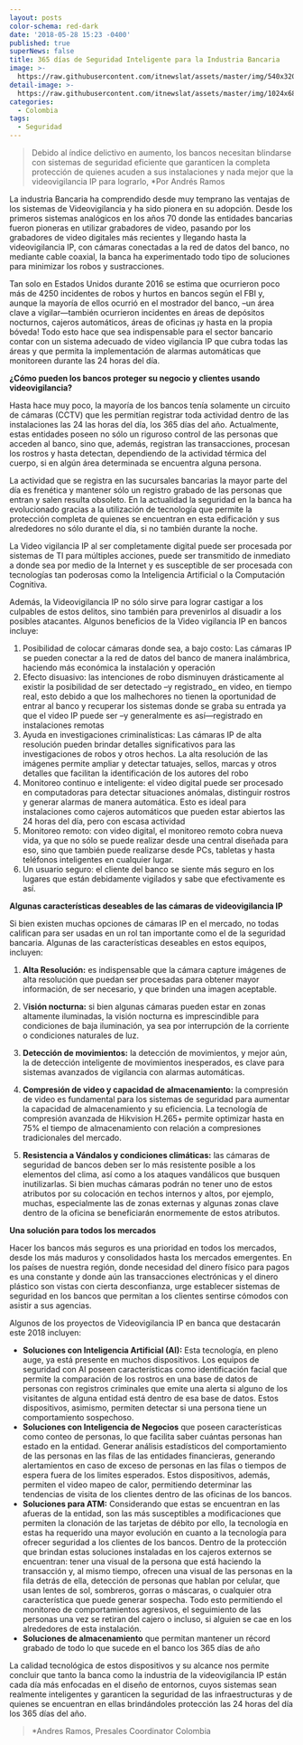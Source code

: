 ```yaml
---
layout: posts
color-schema: red-dark
date: '2018-05-28 15:23 -0400'
published: true
superNews: false
title: 365 días de Seguridad Inteligente para la Industria Bancaria
image: >-
  https://raw.githubusercontent.com/itnewslat/assets/master/img/540x320/Banco-p.jpg
detail-image: >-
  https://raw.githubusercontent.com/itnewslat/assets/master/img/1024x680/Banco-g.jpg
categories:
  - Colombia
tags:
  - Seguridad
---
```

> Debido al índice delictivo en aumento, los bancos necesitan blindarse con sistemas de seguridad eficiente que garanticen la completa protección de quienes acuden a sus instalaciones y nada mejor que la videovigilancia IP para lograrlo, *Por Andrés Ramos

La industria Bancaria ha comprendido desde muy temprano las ventajas de los sistemas de Videovigilancia y ha sido pionera en su adopción. Desde los primeros sistemas analógicos en los años 70 donde las entidades bancarias fueron pioneras en utilizar grabadores de video, pasando por los grabadores de video digitales más recientes y llegando hasta la videovigilancia IP, con cámaras conectadas a la red de datos del banco, no mediante cable coaxial, la banca ha experimentado todo tipo de soluciones para minimizar los robos y sustracciones.

Tan solo en Estados Unidos durante 2016 se estima que ocurrieron poco más de 4250 incidentes de robos y hurtos en bancos según el FBI y, aunque la mayoría de ellos ocurrió en el mostrador del banco, –un área clave a vigilar—también ocurrieron incidentes en áreas de depósitos nocturnos, cajeros automáticos, áreas de oficinas ¡y hasta en la propia bóveda! Todo esto hace que sea indispensable para el sector bancario contar con un sistema adecuado de video vigilancia IP que cubra todas las áreas y que permita la implementación de alarmas automáticas que monitoreen durante las 24 horas del día.

**¿Cómo pueden los bancos proteger su negocio y clientes usando videovigilancia?**

Hasta hace muy poco, la mayoría de los bancos tenía solamente un circuito de cámaras (CCTV) que les permitían registrar toda actividad dentro de las instalaciones las 24 las horas del día, los 365 días del año. Actualmente, estas entidades poseen no sólo un riguroso control de las personas que acceden al banco, sino que, además, registran las transacciones, procesan los rostros y hasta detectan, dependiendo de la actividad térmica del cuerpo, si en algún área determinada se encuentra alguna persona. 

La actividad que se registra en las sucursales bancarias la mayor parte del día es frenética y mantener sólo un registro grabado de las personas que entran y salen resulta obsoleto. En la actualidad la seguridad en la banca ha evolucionado gracias a la utilización de tecnología que permite la protección completa de quienes se encuentran en esta edificación y sus alrededores no sólo durante el día, si no también durante la noche.

La Video vigilancia IP al ser completamente digital puede ser procesada por sistemas de TI para múltiples acciones, puede ser transmitido de inmediato a donde sea por medio de la Internet y es susceptible de ser procesada con tecnologías tan poderosas como la Inteligencia Artificial o la Computación Cognitiva. 

Además, la Videovigilancia IP no sólo sirve para lograr castigar a los culpables de estos delitos, sino también para prevenirlos al disuadir a los posibles atacantes. Algunos beneficios de la Video vigilancia IP en bancos incluye:

1. Posibilidad de colocar cámaras donde sea, a bajo costo: Las cámaras IP se pueden conectar a la red de datos del banco de manera inalámbrica, haciendo más económica la instalación y operación
2. Efecto disuasivo: las intenciones de robo disminuyen drásticamente al existir la posibilidad de ser detectado –y registrado_ en video, en tiempo real, esto debido a que los malhechores no tienen la oportunidad de entrar al banco y recuperar los sistemas donde se graba su entrada ya que el video IP puede ser –y generalmente es así—registrado en instalaciones remotas
3. Ayuda en investigaciones criminalísticas: Las cámaras IP de alta resolución pueden brindar detalles significativos para las investigaciones de robos y otros hechos. La alta resolución de las imágenes permite ampliar y detectar tatuajes, sellos, marcas y otros detalles que facilitan la identificación de los autores del robo
4. Monitoreo continuo e inteligente: el video digital puede ser procesado en computadoras para detectar situaciones anómalas, distinguir rostros y generar alarmas de manera automática. Esto es ideal para instalaciones como cajeros automáticos que pueden estar abiertos las 24 horas del día, pero con escasa actividad
5. Monitoreo remoto: con video digital, el monitoreo remoto cobra nueva vida, ya que no sólo se puede realizar desde una central diseñada para eso, sino que también puede realizarse desde PCs, tabletas y hasta teléfonos inteligentes en cualquier lugar.
6. Un usuario seguro: el cliente del banco se siente más seguro en los lugares que están debidamente vigilados y sabe que efectivamente es así.

**Algunas características deseables de las cámaras de videovigilancia IP**

Si bien existen muchas opciones de cámaras IP en el mercado, no todas califican para ser usadas en un rol tan importante como el de la seguridad bancaria.  Algunas de las características deseables en estos equipos, incluyen:

1. **Alta Resolución:** es indispensable que la cámara capture imágenes de alta resolución que puedan ser procesadas para obtener mayor información, de ser necesario, y que brinden una imagen aceptable.

2. V**isión nocturna:** si bien algunas cámaras pueden estar en zonas altamente iluminadas, la visión nocturna es imprescindible para condiciones de baja iluminación, ya sea por interrupción de la corriente o condiciones naturales de luz.

3. **Detección de movimientos:** la detección de movimientos, y mejor aún, la de detección inteligente de movimientos inesperados, es clave para sistemas avanzados de vigilancia con alarmas automáticas.

4. **Compresión de video y capacidad de almacenamiento:** la compresión de video es fundamental para los sistemas de seguridad para aumentar la capacidad de almacenamiento y su eficiencia. La tecnología de compresión avanzada de Hikvision H.265+ permite optimizar hasta en 75% el tiempo de almacenamiento con relación a compresiones tradicionales del mercado.

5. **Resistencia a Vándalos y condiciones climáticas:** las cámaras de seguridad de bancos deben ser lo más resistente posible a los elementos del clima, así como a los ataques vandálicos que busquen inutilizarlas. Si bien muchas cámaras podrán no tener uno de estos atributos por su colocación en techos internos y altos, por ejemplo, muchas, especialmente las de zonas externas y algunas zonas clave dentro de la oficina se beneficiarán enormemente de estos atributos.

**Una solución para todos los mercados**

Hacer los bancos más seguros es una prioridad en todos los mercados, desde los más maduros y consolidados hasta los mercados emergentes. En los países de nuestra región, donde necesidad del dinero físico para pagos es una constante y donde aún las transacciones electrónicas y el dinero plástico son vistas con cierta desconfianza, urge establecer sistemas de seguridad en los bancos que permitan a los clientes sentirse cómodos con asistir a sus agencias.  

Algunos de los proyectos de Videovigilancia IP en banca que destacarán este 2018 incluyen:

- **Soluciones con Inteligencia Artificial (AI):** Esta tecnología, en pleno auge, ya está presente en muchos dispositivos. Los equipos de seguridad con AI poseen características como identificación facial que permite la comparación de los rostros en una base de datos de personas con registros criminales que emite una alerta si alguno de los visitantes de alguna entidad está dentro de esa base de datos. Estos dispositivos, asimismo, permiten detectar si una persona tiene un comportamiento sospechoso.
- **Soluciones con Inteligencia de Negocios** que poseen características como conteo de personas, lo que facilita saber cuántas personas han estado en la entidad. Generar análisis estadísticos del comportamiento de las personas en las filas de las entidades financieras, generando alertamientos en caso de exceso de personas en las filas o tiempos de espera fuera de los limites esperados. Estos dispositivos, además, permiten el video mapeo de calor, permitiendo determinar las tendencias de visita de los clientes dentro de las oficinas de los bancos.
- **Soluciones para ATM:** Considerando que estas se encuentran en las afueras de la entidad, son las más susceptibles a modificaciones que permiten la clonación de las tarjetas de débito por ello, la tecnología en estas ha requerido una mayor evolución en cuanto a la tecnología para ofrecer seguridad a los clientes de los bancos.  Dentro de la protección que brindan estas soluciones instaladas en los cajeros externos se encuentran: tener una visual de la persona que está haciendo la transacción y, al mismo tiempo, ofrecen una visual de las personas en la fila detrás de ella, detección de personas que hablan por celular, que usan lentes de sol, sombreros, gorras o máscaras, o cualquier otra característica que puede generar sospecha. Todo esto permitiendo el monitoreo de comportamientos agresivos, el seguimiento de las personas una vez se retiran del cajero o incluso, si alguien se cae en los alrededores de esta instalación.
- **Soluciones de almacenamiento** que permitan mantener un récord grabado de todo lo que sucede en el banco los 365 días de año

La calidad tecnológica de estos dispositivos y su alcance nos permite concluir que tanto la banca como la industria de la videovigilancia IP están cada día más enfocadas en el diseño de entornos, cuyos sistemas sean realmente inteligentes y garanticen la seguridad de las infraestructuras y de quienes se encuentran en ellas brindándoles protección las 24 horas del día los 365 días del año.

> *Andres Ramos, Presales Coordinator Colombia